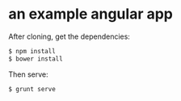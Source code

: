 # an example angular app

After cloning, get the dependencies:

```bash
$ npm install
$ bower install
```

Then serve:

```bash
$ grunt serve
```
